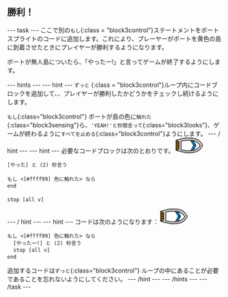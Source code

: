 ## 勝利！

\--- task \--- ここで別の`もし`{:class = "block3control"}ステートメントをボートスプライトのコードに追加します。これにより、プレーヤーがボートを黄色の島に到着させたときにプレイヤーが勝利するようになります。

ボートが無人島についたら、「やったー!」と言ってゲームが終了するようにします。

\--- hints \--- \--- hint \--- `ずっと` {:class = "block3control"}ループ内にコードブロックを追加して、、プレイヤーが勝利したかどうかをチェックし続けるようにします。

`もし`{:class="block3control"} ボートが島の色に`触れた`{:class="block3sensing"}ら、`'YEAH!'と秒間言って`{:class="block3looks"}、ゲームが終わるように`すべてを止める`{:class="block3control"}ようにします。 \--- / hint \--- \--- hint \--- 必要なコードブロックは次のとおりです。 ![ボートのスプライト](images/boat_resize.png)

```blocks3
[やった] と (2) 秒言う

もし <[#ffff99] 色に触れた> なら
end

stop [all v]

```

\--- / hint \--- \--- hint \--- コードは次のようになります： ![ボートのスプライト](images/boat_resize.png)

```blocks3
もし <[#ffff99] 色に触れた> なら 
  [やったー!] と (2) 秒言う
  stop [all v]
end
```

追加するコードは`ずっと`{:class="block3control"} ループの中にあることが必要であることを忘れないようにしてください。 \--- /hint \--- \--- /hints \--- \--- /task \---
